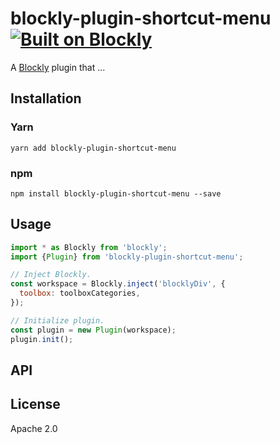 # blockly-plugin-shortcut-menu [![Built on Blockly](https://tinyurl.com/built-on-blockly)](https://github.com/google/blockly)

<!--
  - TODO: Edit plugin description.
  -->
A [Blockly](https://www.npmjs.com/package/blockly) plugin that ...

## Installation

### Yarn
```
yarn add blockly-plugin-shortcut-menu
```

### npm
```
npm install blockly-plugin-shortcut-menu --save
```

## Usage

<!--
  - TODO: Update usage.
  -->
```js
import * as Blockly from 'blockly';
import {Plugin} from 'blockly-plugin-shortcut-menu';

// Inject Blockly.
const workspace = Blockly.inject('blocklyDiv', {
  toolbox: toolboxCategories,
});

// Initialize plugin.
const plugin = new Plugin(workspace);
plugin.init();
```

## API

<!--
  - TODO: describe the API.
  -->

## License
Apache 2.0
